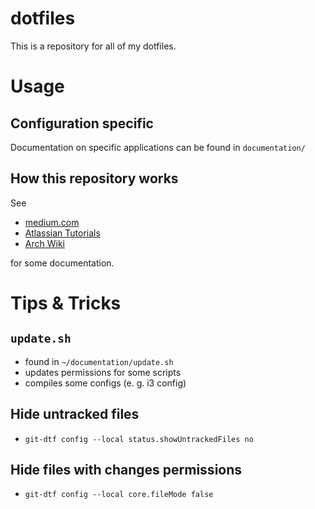 # dotfiles
This is a repository for all of my dotfiles.

# Usage
## Configuration specific
Documentation on specific applications can be found in `documentation/`

## How this repository works
See
* [medium.com](https://medium.com/toutsbrasil/how-to-manage-your-dotfiles-with-git-f7aeed8adf8b)
* [Atlassian Tutorials](https://www.atlassian.com/git/tutorials/dotfiles)
* [Arch Wiki](https://wiki.archlinux.org/index.php/Dotfiles)

for some documentation.

# Tips & Tricks
## `update.sh`
- found in `~/documentation/update.sh`
- updates permissions for some scripts
- compiles some configs (e. g. i3 config)

## Hide untracked files
* `git-dtf config --local status.showUntrackedFiles no`

## Hide files with changes permissions
* `git-dtf config --local core.fileMode false`
